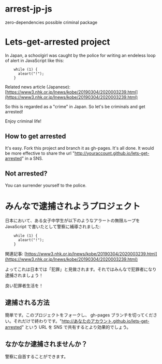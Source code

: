 # arrest-jp-js
zero-dependencies possible criminal package

# Lets-get-arrested project

In Japan, a schoolgirl was caught by the police for writing an endeless loop of alert in JavaScript like this:

        while (1) {
          aleart("!");
        }

Related news article (Japanese):
[https://www3.nhk.or.jp/lnews/kobe/20190304/2020003239.html](https://www3.nhk.or.jp/lnews/kobe/20190304/2020003239.html)

So this is regarded as a "crime" in Japan. So let's be criminals and get arrested!

Enjoy criminal life!

## How to get arrested

It's easy. Fork this project and branch it as gh-pages. It's all done. It would be more effective to share the url "http://youraccount.github.io/lets-get-arrested" in a SNS.

## Not arrested?

You can surrender yourself to the police.

# みんなで逮捕されようプロジェクト

日本において、ある女子中学生が以下のようなアラートの無限ループを JavaScript で書いたとして警察に補導されました:

        while (1) {
          aleart("!");
        }

関連記事:
[https://www3.nhk.or.jp/lnews/kobe/20190304/2020003239.html](https://www3.nhk.or.jp/lnews/kobe/20190304/2020003239.html)

よってこれは日本では「犯罪」と見做されます。それではみんなで犯罪者になり逮捕されましょう！

良い犯罪者生活を！

## 逮捕される方法

簡単です。このプロジェクトをフォークし、 gh-pages ブランチを切ってください。それだけで終わりです。"http://あなたのアカウント.github.io/lets-get-arrested" という URL を SNS で共有するとより効果的でしょう。

## なかなか逮捕されませんか？

警察に自首することができます。
